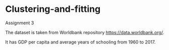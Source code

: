 # Clustering-and-fitting
Assignment 3

The dataset is taken from Worldbank repository https://data.worldbank.org/.

It has GDP per capita and average years of schooling from 1960 to 2017.
